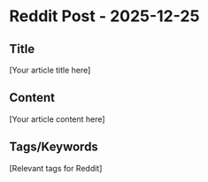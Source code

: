 # Reddit Post - 2025-12-25

## Title
[Your article title here]

## Content
[Your article content here]

## Tags/Keywords
[Relevant tags for Reddit]
